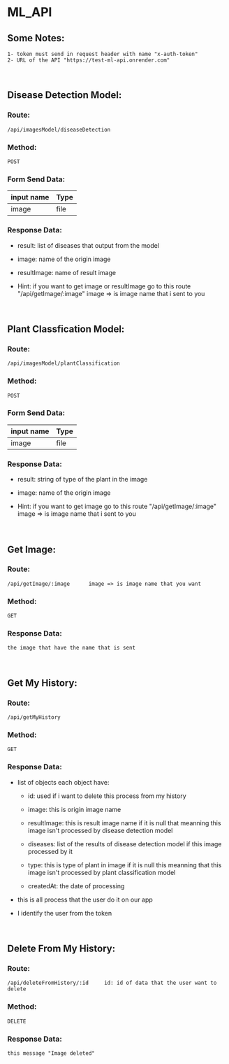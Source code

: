 # ML_API

## **Some Notes:**
```
1- token must send in request header with name "x-auth-token"
2- URL of the API "https://test-ml-api.onrender.com"
```

</br>

## **Disease Detection Model:**
### Route:
```
/api/imagesModel/diseaseDetection
```
### Method:
```
POST
```
### Form Send Data:
| input name | Type |
|--------|------|
| image | file |

### Response Data:
- result: list of diseases that output from the model

- image: name of the origin image

- resultImage: name of result image

- Hint: if you want to get image or resultImage go to this route "/api/getImage/:image"  image => is image name that i sent to you

</br>

## **Plant Classfication Model:**
### Route:
```
/api/imagesModel/plantClassification
```
### Method:
```
POST
```
### Form Send Data:
| input name | Type |
|--------|------|
| image | file |

### Response Data:
- result: string of type of the plant in the image

- image: name of the origin image

- Hint: if you want to get image go to this route "/api/getImage/:image"  image => is image name that i sent to you


</br>

## **Get Image:**
### Route:
```
/api/getImage/:image      image => is image name that you want
```
### Method:
```
GET
```
### Response Data:
```
the image that have the name that is sent
```

</br>

## **Get My History:**
### Route:
```
/api/getMyHistory
```
### Method:
```
GET
```
### Response Data:

- list of objects each object have:
    - id: used if i want to delete this process from my history

    - image: this is origin image name

    - resultImage: this is result image name if it is null that meanning this image isn't processed by disease detection model

    - diseases: list of the results of disease detection model if this image processed by it

    - type: this is type of plant in image if it is null this meanning that this image isn't processed by plant classification model

    - createdAt: the date of processing

- this is all process that the user do it on our app 

- I identify the user from the token

</br>

## **Delete From My History:**
### Route:
```
/api/deleteFromHistory/:id     id: id of data that the user want to delete
```
### Method:
```
DELETE
```
### Response Data:
```
this message "Image deleted"
```

</br>